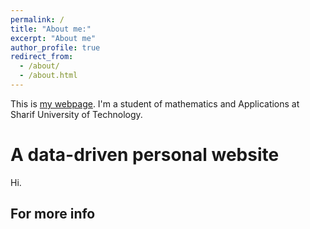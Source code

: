 ```yaml
---
permalink: /
title: "About me:"
excerpt: "About me"
author_profile: true
redirect_from: 
  - /about/
  - /about.html
---
```


This is [my webpage](https://alifaryadras.github.io). I'm a student of mathematics and Applications at Sharif University of Technology.

A data-driven personal website
======
Hi.

For more info
------

